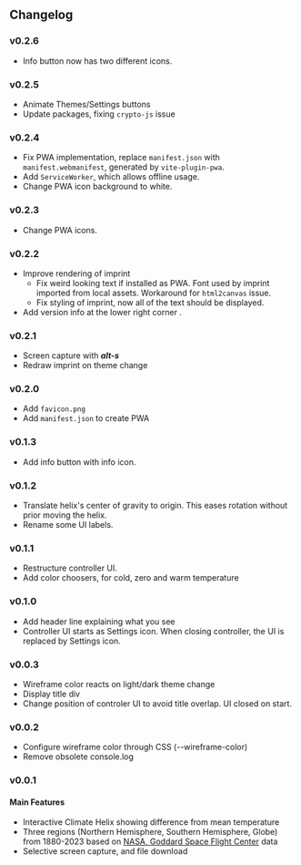 ## Changelog
### v0.2.6
* Info button now has two different icons.
### v0.2.5
* Animate Themes/Settings buttons
* Update packages, fixing `crypto-js` issue
### v0.2.4
* Fix PWA implementation, replace `manifest.json` with `manifest.webmanifest`, generated by `vite-plugin-pwa`.
* Add `ServiceWorker`, which allows offline usage.
* Change PWA icon background to white.
### v0.2.3
* Change PWA icons.
### v0.2.2
* Improve rendering of imprint
  * Fix weird looking text if installed as PWA. Font used by imprint imported from local assets. Workaround for `html2canvas` issue.
  * Fix styling of imprint, now all of the text should be displayed.
* Add version info at the lower right corner .

### v0.2.1
* Screen capture with ***alt-s***
* Redraw imprint on theme change
### v0.2.0
* Add `favicon.png`
* Add `manifest.json` to create PWA
### v0.1.3
* Add info button with info icon.
### v0.1.2
* Translate helix's center of gravity to origin. This eases rotation without prior moving the helix.
* Rename some UI labels.
### v0.1.1
* Restructure controller UI.
* Add color choosers, for cold, zero and warm temperature
### v0.1.0
* Add header line explaining what you see
* Controller UI starts as Settings icon. When closing controller, the UI is replaced by Settings icon.
### v0.0.3
* Wireframe color reacts on light/dark theme change
* Display title div
* Change position of controler UI to avoid title overlap. UI closed on start.
### v0.0.2
* Configure wireframe color through CSS (--wireframe-color)
* Remove obsolete console.log

### v0.0.1

#### Main Features
* Interactive Climate Helix showing difference from mean temperature
* Three regions (Northern Hemisphere, Southern Hemisphere, Globe) from 1880-2023 based on [NASA, Goddard Space Flight Center](https://data.giss.nasa.gov/gistemp/) data
* Selective screen capture, and file download
